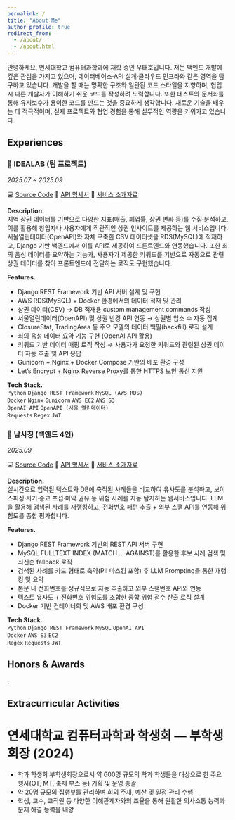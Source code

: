 ```yaml
---
permalink: /
title: "About Me"
author_profile: true
redirect_from: 
  - /about/
  - /about.html
---
```


안녕하세요, 연세대학교 컴퓨터과학과에 재학 중인 우태호입니다.
저는 백엔드 개발에 깊은 관심을 가지고 있으며, 데이터베이스·API 설계·클라우드 인프라와 같은 영역을 탐구하고 있습니다. 개발을 할 때는 명확한 구조와 일관된 코드 스타일을 지향하며, 협업 시 다른 개발자가 이해하기 쉬운 코드를 작성하려 노력합니다. 또한 테스트와 문서화를 통해 유지보수가 용이한 코드를 만드는 것을 중요하게 생각합니다. 새로운 기술을 배우는 데 적극적이며, 실제 프로젝트와 협업 경험을 통해 실무적인 역량을 키워가고 있습니다.

Experiences
------
### 📌 IDEALAB (팀 프로젝트)
*2025.07 ~ 2025.09*

💻 [Source Code](https://github.com/Likelion-Yonsei-13th/13-HACKATHON-BACKEND-IDEALAB.git)
📄 [API 명세서](https://www.notion.so/API-25653ab3199c804697c5f1446819a901)
📑 [서비스 소개자료](/files/idealab.pdf)

**Description.**  
지역 상권 데이터를 기반으로 다양한 지표(매출, 폐업률, 상권 변화 등)를 수집·분석하고, 이를 활용해 창업자나 사용자에게 직관적인 상권 인사이트를 제공하는 웹 서비스입니다.
서울열린데이터(OpenAPI)와 자체 구축한 CSV 데이터셋을 RDS(MySQL)에 적재하고, Django 기반 백엔드에서 이를 API로 제공하여 프론트엔드와 연동했습니다.
또한 회의 음성 데이터를 요약하는 기능과, 사용자가 제공한 키워드를 기반으로 자동으로 관련 상권 데이터를 찾아 프론트엔드에 전달하는 로직도 구현했습니다.

**Features.**  
- Django REST Framework 기반 API 서버 설계 및 구현  
- AWS RDS(MySQL) + Docker 환경에서의 데이터 적재 및 관리  
- 상권 데이터(CSV) → DB 적재용 custom management commands 작성
- 서울열린데이터(OpenAPI) 및 상권 반경 API 연동 → 상권별 업소 수 자동 집계  
- ClosureStat, TradingArea 등 주요 모델의 데이터 백필(backfill) 로직 설계  
- 회의 음성 데이터 요약 기능 구현 (OpenAI API 활용)
- 키워드 기반 데이터 매핑 로직 작성 → 사용자가 요청한 키워드와 관련된 상권 데이터 자동 추출 및 API 응답
- Gunicorn + Nginx + Docker Compose 기반의 배포 환경 구성  
- Let’s Encrypt + Nginx Reverse Proxy를 통한 HTTPS 보안 통신 지원  

**Tech Stack.**  
`Python` `Django REST Framework` `MySQL (AWS RDS)`  
`Docker` `Nginx` `Gunicorn`
`AWS EC2` `AWS S3`  
`OpenAI API` `OpenAPI (서울 열린데이터)`  
`Requests` `Regex` `JWT`

### 📌 남사칭 (백엔드 4인)
*2025.09*

💻 [Source Code](https://github.com/Sinchonthon-team7/Backend.git)
📄 [API 명세서](https://www.notion.so/API-26583f7524bc80518b47c39f2cec2e60)
📑 [서비스 소개자료](/files/남사칭.pdf)

**Description.**  
실시간으로 입력된 텍스트와 DB에 축적된 사례들을 비교하여 유사도를 분석하고, 보이스피싱·사기·종교 포섭·마약 권유 등 위험 사례를 자동 탐지하는 웹서비스입니다.
LLM을 활용해 검색된 사례를 재랭킹하고, 전화번호 패턴 추출 + 외부 스팸 API를 연동해 위험도를 종합 평가합니다.  

**Features.**  
- Django REST Framework 기반의 REST API 서버 구현
- MySQL FULLTEXT INDEX (MATCH ... AGAINST)를 활용한 후보 사례 검색 및 최신순 fallback 로직
- 검색된 사례를 카드 형태로 축약(PII 마스킹 포함) 후 LLM Prompting을 통한 재랭킹 및 요약
- 본문 내 전화번호를 정규식으로 자동 추출하고 외부 스팸번호 API와 연동
- 텍스트 유사도 + 전화번호 위험도를 조합한 종합 위험 점수 산출 로직 설계
- Docker 기반 컨테이너화 및 AWS 배포 환경 구성

**Tech Stack.**  
`Python` `Django REST Framework` `MySQL` `OpenAI API`  
`Docker` `AWS S3` `EC2`  
`Regex` `Requests` `JWT`

Honors & Awards
------
.

Extracurricular Activities
------

# 연세대학교 컴퓨터과학과 학생회 — 부학생회장 (2024)
- 학과 학생회 부학생회장으로서 약 600명 규모의 학과 학생들을 대상으로 한 주요 행사(OT, MT, 축제 부스 등) 기획 및 운영 총괄
- 약 20명 규모의 집행부를 관리하며 회의 주재, 예산 및 일정 관리 수행
- 학생, 교수, 교직원 등 다양한 이해관계자와의 조율을 통해 원활한 의사소통 능력과 문제 해결 능력을 배양
